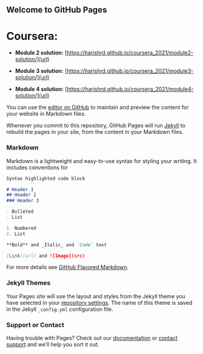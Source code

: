 ## Welcome to GitHub Pages

# Coursera:

  - **Module 2 solution:** [https://harishrd.github.io/coursera_2021/module2-solution/](url)
  
  - **Module 3 solution:** [https://harishrd.github.io/coursera_2021/module3-solution/](url)
  
  - **Module 4 solution:** [https://harishrd.github.io/coursera_2021/module4-solution/](url)
  
  

You can use the [editor on GitHub](https://github.com/harishrd/coursera_test/edit/main/README.md) to maintain and preview the content for your website in Markdown files.

Whenever you commit to this repository, GitHub Pages will run [Jekyll](https://jekyllrb.com/) to rebuild the pages in your site, from the content in your Markdown files.

### Markdown

Markdown is a lightweight and easy-to-use syntax for styling your writing. It includes conventions for

```markdown
Syntax highlighted code block

# Header 1
## Header 2
### Header 3

- Bulleted
- List

1. Numbered
2. List

**Bold** and _Italic_ and `Code` text

[Link](url) and ![Image](src)
```

For more details see [GitHub Flavored Markdown](https://guides.github.com/features/mastering-markdown/).

### Jekyll Themes

Your Pages site will use the layout and styles from the Jekyll theme you have selected in your [repository settings](https://github.com/harishrd/coursera_test/settings/pages). The name of this theme is saved in the Jekyll `_config.yml` configuration file.

### Support or Contact

Having trouble with Pages? Check out our [documentation](https://docs.github.com/categories/github-pages-basics/) or [contact support](https://support.github.com/contact) and we’ll help you sort it out.
